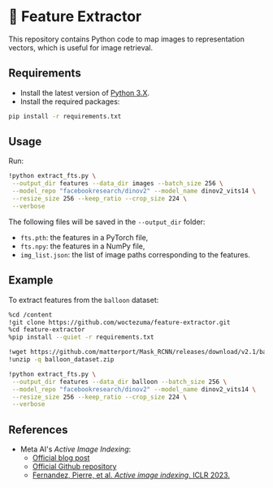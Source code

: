 # :pushpin: Feature Extractor

This repository contains Python code to map images to representation vectors, which is useful for image retrieval.

## Requirements

-   Install the latest version of [Python 3.X][python-download-url].
-   Install the required packages:

```bash
pip install -r requirements.txt
```

## Usage

Run:
```bash
!python extract_fts.py \
 --output_dir features --data_dir images --batch_size 256 \
 --model_repo "facebookresearch/dinov2" --model_name dinov2_vits14 \
 --resize_size 256 --keep_ratio --crop_size 224 \
 --verbose
```
The following files will be saved in the `--output_dir` folder: 
- `fts.pth`: the features in a PyTorch file,
- `fts.npy`: the features in a NumPy file, 
- `img_list.json`: the list of image paths corresponding to the features.

## Example

To extract features from the `balloon` dataset:

```bash
%cd /content
!git clone https://github.com/woctezuma/feature-extractor.git
%cd feature-extractor
%pip install --quiet -r requirements.txt

!wget https://github.com/matterport/Mask_RCNN/releases/download/v2.1/balloon_dataset.zip
!unzip -q balloon_dataset.zip

!python extract_fts.py \
 --output_dir features --data_dir balloon --batch_size 256 \
 --model_repo "facebookresearch/dinov2" --model_name dinov2_vits14 \
 --resize_size 256 --keep_ratio --crop_size 224 \
 --verbose
```

## References

-   Meta AI's *Active Image Indexing*:
    - [Official blog post][active-image-indexing-blog]
    - [Official Github repository][active-image-indexing-github]
    - [Fernandez, Pierre, et al. *Active image indexing*. ICLR 2023.][active-image-indexing-arxiv] 

<!-- Definitions -->

[python-download-url]: <https://www.python.org/downloads/>
[active-image-indexing-blog]: <https://pierrefdz.github.io/publications/activeindexing/>
[active-image-indexing-github]: <https://github.com/facebookresearch/active_indexing>
[active-image-indexing-arxiv]: <https://arxiv.org/abs/2210.10620>
[colab-badge]: <https://colab.research.google.com/assets/colab-badge.svg>

